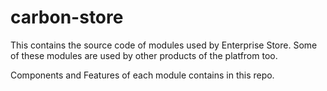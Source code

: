 # carbon-store

This contains the source code of modules used by Enterprise Store. Some of these modules are used by other products of the platfrom too.

Components and Features of each module contains in this repo.
